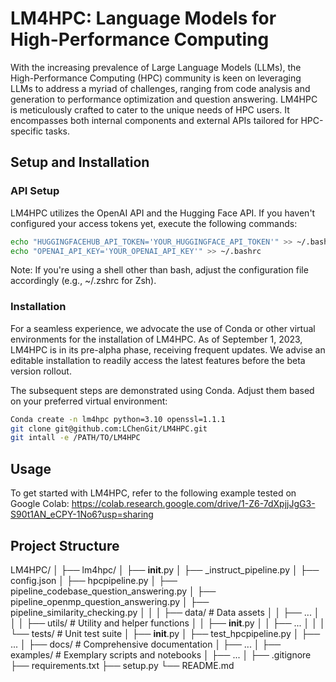# LM4HPC: Language Models for High-Performance Computing

With the increasing prevalence of Large Language Models (LLMs), the High-Performance Computing (HPC) community is keen on leveraging LLMs to address a myriad of challenges, ranging from code analysis and generation to performance optimization and question answering. LM4HPC is meticulously crafted to cater to the unique needs of HPC users. It encompasses both internal components and external APIs tailored for HPC-specific tasks.

## Setup and Installation

### API Setup

LM4HPC utilizes the OpenAI API and the Hugging Face API. If you haven't configured your access tokens yet, execute the following commands:

```bash
echo "HUGGINGFACEHUB_API_TOKEN='YOUR_HUGGINGFACE_API_TOKEN'" >> ~/.bashrc
echo "OPENAI_API_KEY='YOUR_OPENAI_API_KEY'" >> ~/.bashrc
```

Note: If you're using a shell other than bash, adjust the configuration file accordingly (e.g., ~/.zshrc for Zsh).



### Installation
For a seamless experience, we advocate the use of Conda or other virtual environments for the installation of LM4HPC. As of September 1, 2023, LM4HPC is in its pre-alpha phase, receiving frequent updates. We advise an editable installation to readily access the latest features before the beta version rollout.

The subsequent steps are demonstrated using Conda. Adjust them based on your preferred virtual environment:
```bash
Conda create -n lm4hpc python=3.10 openssl=1.1.1
git clone git@github.com:LChenGit/LM4HPC.git
git intall -e /PATH/TO/LM4HPC
```


## Usage
To get started with LM4HPC, refer to the following example tested on Google Colab: https://colab.research.google.com/drive/1-Z6-7dXpjjJgG3-S90t1AN_eCPY-1No6?usp=sharing

## Project Structure

LM4HPC/
│
├── lm4hpc/
│   ├── __init__.py
│   ├── _instruct_pipeline.py
│   ├── config.json
│   ├── hpcpipeline.py
│   ├── pipeline_codebase_question_answering.py
│   ├── pipeline_openmp_question_answering.py
│   ├── pipeline_similarity_checking.py
│   │
│   ├── data/    # Data assets
│   │   ├── ...
│   │
│   ├── utils/   # Utility and helper functions
│   │   ├── __init__.py
│   │   ├── ...
│   │
│   └── tests/   # Unit test suite
│       ├── __init__.py
│       ├── test_hpcpipeline.py
│       ├── ...
│
├── docs/         # Comprehensive documentation
│   ├── ...
│
├── examples/     # Exemplary scripts and notebooks
│   ├── ...
│
├── .gitignore
├── requirements.txt
├── setup.py
└── README.md

